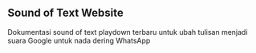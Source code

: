 Sound of Text Website
---

Dokumentasi sound of text playdown terbaru untuk ubah tulisan menjadi suara Google untuk nada dering WhatsApp
